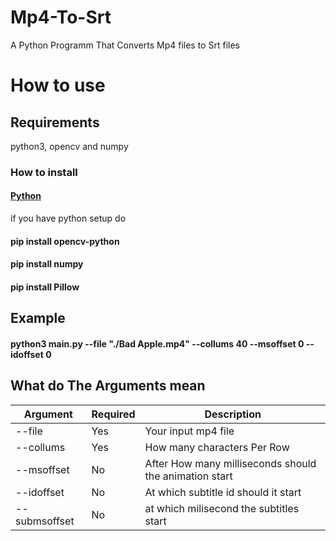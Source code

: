 # Mp4-To-Srt
A Python Programm That Converts Mp4 files to Srt files

# How to use

## Requirements

python3, opencv and numpy

### How to install

#### [Python](https://www.python.org/downloads/)

if you have python setup do

#### pip install opencv-python
#### pip install  numpy
#### pip install Pillow

## Example

#### python3 main.py --file "./Bad Apple.mp4" --collums 40 --msoffset 0 --idoffset 0

## What do The Arguments mean

|Argument|Required|Description|
|----|-----|-------|
|--file|Yes|Your input mp4 file|
|--collums|Yes|How many characters Per Row|
|--msoffset|No|After How many milliseconds should the animation start|
|--idoffset|No|At which subtitle id should it start|
|--submsoffset|No|at which milisecond the subtitles start|
